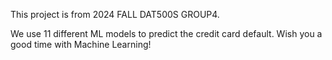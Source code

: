 This project is from 2024 FALL DAT500S GROUP4.

We use 11 different ML models to predict the credit card default.  Wish you a good time with Machine Learning!
